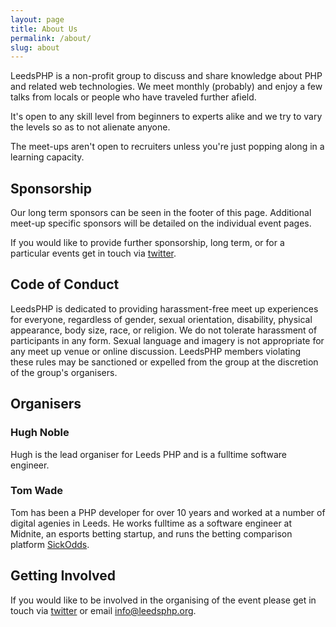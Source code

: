 ```yaml
---
layout: page
title: About Us
permalink: /about/
slug: about
---
```


LeedsPHP is a non-profit group to discuss and share knowledge about PHP and related web technologies. We meet monthly (probably) and enjoy a few talks from locals or people who have traveled further afield.

It's open to any skill level from beginners to experts alike and we try to vary the levels so as to not alienate anyone.

The meet-ups aren't open to recruiters unless you're just popping along in a learning capacity.

## Sponsorship

Our long term sponsors can be seen in the footer of this page. Additional meet-up specific sponsors will be detailed on the individual event pages.

If you would like to provide further sponsorship, long term, or for a particular events get in touch via [twitter](https://twitter.com/leedsphp).

## Code of Conduct

LeedsPHP is dedicated to providing harassment-free meet up experiences for everyone, regardless of gender, sexual orientation, disability, physical appearance, body size, race, or religion. We do not tolerate harassment of participants in any form. Sexual language and imagery is not appropriate for any meet up venue or online discussion. LeedsPHP members violating these rules may be sanctioned or expelled from the group at the discretion of the group's organisers.

## Organisers

### Hugh Noble

Hugh is the lead organiser for Leeds PHP and is a fulltime software engineer.

### Tom Wade

Tom has been a PHP developer for over 10 years and worked at a number of digital agenies in Leeds. He works fulltime as a software engineer at Midnite, an esports betting startup, and runs the betting comparison platform [SickOdds](https://sickodds.com/).

## Getting Involved

If you would like to be involved in the organising of the event please get in touch via [twitter](http://twitter.com/leedsphp) or email [info@leedsphp.org](info@leedsphp.org).
